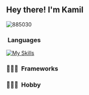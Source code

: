 <h2>Hey there! I'm Kamil</h2>

![885030](https://github.com/TheSinOfGreed/TheSinOfGreed/assets/80159294/93e5537c-f0a0-48ea-b1fa-541ffe866e24)


### &nbsp;Languages
[![My Skills](https://skillicons.dev/icons?i=ts,js,html,java)](https://skillicons.dev)

### 👨🏻‍💻 &nbsp;Frameworks

### 👨🏻‍💻 &nbsp;Hobby
